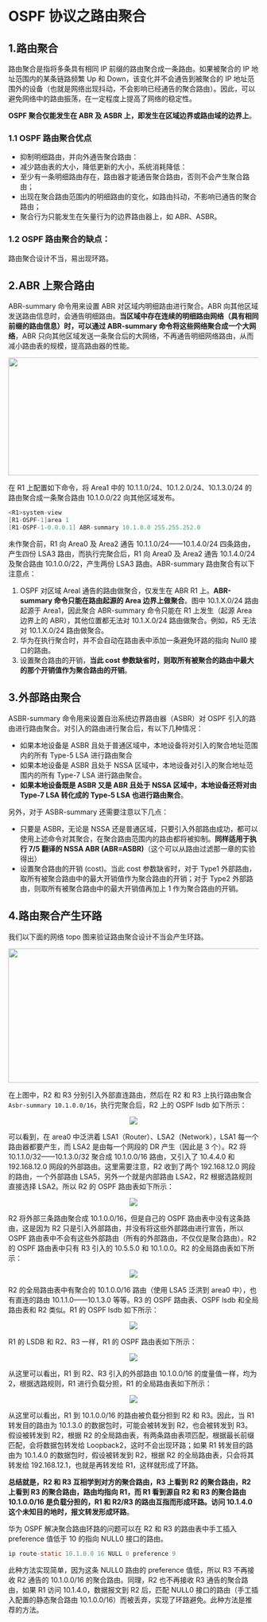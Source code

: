 # OSPF 协议之路由聚合

## 1.路由聚合

路由聚合是指将多条具有相同 IP 前缀的路由聚合成一条路由。如果被聚合的 IP 地址范围内的某条链路频繁 Up 和 Down，该变化并不会通告到被聚合的 IP 地址范围外的设备（也就是网络出现抖动，不会影响已经通告的聚合路由）。因此，可以避免网络中的路由振荡，在一定程度上提高了网络的稳定性。

**OSPF 聚合仅能发生在 ABR 及 ASBR 上，即发生在区域边界或路由域的边界上**。

### 1.1 OSPF 路由聚合优点

- 抑制明细路由，并向外通告聚合路由：
- 减少路由表的大小，降低更新的大小，系统消耗降低：
- 至少有一条明细路由存在，路由器才能通告聚合路由，否则不会产生聚合路由；
- 出现在聚合路由范围内的明细路由的变化，如路由抖动，不影响已通告的聚合路由；
- 聚合行为只能发生在矢量行为的边界路由器上，如 ABR、ASBR。

### 1.2 OSPF 路由聚合的缺点：

路由聚合设计不当，易出现环路。

## 2.ABR 上聚合路由

ABR-summary 命令用来设置 ABR 对区域内明细路由进行聚合。ABR 向其他区域发送路由信息时，会通告明细路由。**当区域中存在连续的明细路由网络（具有相同前缀的路由信息）时，可以通过 ABR-summary 命令将这些网络聚合成一个大网络**，ABR 只向其他区域发送一条聚合后的大网络，不再通告明细网络路由，从而减小路由表的规模，提高路由器的性能。

<div align="center">
    <img src="ospf_static/60.png" width="552" height="237"/>
</div>

在 R1 上配置如下命令，将 Area1 中的 10.1.1.0/24、10.1.2.0/24、10.1.3.0/24 的路由聚合成一条聚合路由 10.1.0.0/22 向其他区域发布。

```java
<R1>system-view
[R1-OSPF-1]area 1
[R1-OSPF-1-0.0.0.1] ABR-summary 10.1.0.0 255.255.252.0
```

未作聚合前，R1 向 Area0 及 Area2 通告 10.1.1.0/24——10.1.4.0/24 四条路由，产生四份 LSA3 路由，而执行完聚合后，R1 向 Area0 及 Area2 通告 10.1.4.0/24 及聚合路由 10.1.0.0/22，产生两份 LSA3 路由。ABR-summary 路由聚合有以下注意点：

1. OSPF 对区域 Areal 通告的路由做聚合，仅发生在 ABR R1 上。**ABR-summary 命令只能在路由起源的 Area 边界上做聚合**。图中 10.1.X.0/24 路由起源于 Area1，因此聚合 ABR-summary 命令只能在 R1 上发生（起源 Area 边界上的 ABR），其他位置都无法对 10.1.X.0/24 路由做聚合。例如，R5 无法对 10.1.X.0/24 路由做聚合。
2. 华为在执行聚合时，并不会自动在路由表中添加一条避免环路的指向 Null0 接口的路由。
3. 设置聚合路由的开销，**当此 cost 参数缺省时，则取所有被聚合的路由中最大的那个开销值作为聚合路由的开销**。

## 3.外部路由聚合

ASBR-summary 命令用来设置自治系统边界路由器（ASBR）对 OSPF 引入的路由进行路由聚合。对引入的路由进行聚合后，有以下几种情况：

- 如果本地设备是 ASBR 且处于普通区域中，本地设备将对引入的聚合地址范围内的所有 Type-5 LSA 进行路由聚合
- 如果本地设备是 ASBR 且处于 NSSA 区域中，本地设备对引入的聚合地址范围内的所有 Type-7 LSA 进行路由聚合。
- **如果本地设备既是 ASBR 又是 ABR 且处于 NSSA 区域中，本地设备还将对由 Type-7 LSA 转化成的 Type-5 LSA 也进行路由聚合**。
  
另外，对于 ASBR-summary 还需要注意以下几点：

- 只要是 ASBR，无论是 NSSA 还是普通区域，只要引入外部路由成功，都可以使用上述命令对其聚合，在聚合路由范围内的路由都将被抑制。**同样适用于执行 7/5 翻译的 NSSA ABR (ABR=ASBR)**（这个可以从路由过滤那一章的实验得出）
- 设置聚合路由的开销 (cost)。当此 cost 参数缺省时，对于 Type1 外部路由，取所有被聚合路由中的最大开销值作为聚合路由的开销；对于 Type2 外部路由，则取所有被聚合路由中的最大开销值再加上 1 作为聚合路由的开销。

## 4.路由聚合产生环路

我们以下面的网络 topo 图来验证路由聚合设计不当会产生环路。

<div align="center">
    <img src="ospf_static/61.png" width="552" height="270"/>
</div>

在上图中，R2 和 R3 分别引入外部直连路由，然后在 R2 和 R3 上执行路由聚合 `Asbr-summary 10.1.0.0/16`，执行完聚合后，R2 上的 OSPF lsdb 如下所示：

<div align="center">
    <img src="ospf_static/62.png"/>
</div>

可以看到，在 area0 中泛洪着 LSA1（Router）、LSA2（Network），LSA1 每一个路由器都要产生，而 LSA2 是由每一个网段的 DR 产生（因此是 3 个）。R2 将 10.1.1.0/32——10.1.3.0/32 聚合成 10.1.0.0/16 路由，又引入了 10.4.4.0 和 192.168.12.0 网段的外部路由。这里需要注意，R2 收到了两个 192.168.12.0 网段的路由，一个外部路由 LSA5，另外一个就是内部路由 LSA2，R2 根据选路规则直接选择 LSA2。所以 R2 的 OSPF 路由表如下所示：

<div align="center">
    <img src="ospf_static/63.png"/>
</div>

R2 将外部三条路由聚合成 10.1.0.0/16，但是自己的 OSPF 路由表中没有这条路由，这是因为 R2 只是引入外部路由，并没有将这些外部路由进行宣告，所以 OSPF 路由表中不会有这些外部路由（所有的外部路由，不仅仅是聚合路由）。R2 的 OSPF 路由表中只有 R3 引入的 10.5.5.0 和 10.1.0.0。R2 的全局路由表如下所示：

<div align="center">
    <img src="ospf_static/64.png"/>
</div>

R2 的全局路由表中有聚合的 10.1.0.0/16 路由（使用 LSA5 泛洪到 area0 中），也有直连的路由 10.1.1.0——10.1.3.0 等等。R3 的 OSPF 路由表、OSPF lsdb 和全局路由表和 R2 类似。R1 的 OSPF lsdb 如下所示：

<div align="center">
    <img src="ospf_static/65.png"/>
</div>

R1 的 LSDB 和 R2、R3 一样，R1 的 OSPF 路由表如下所示：

<div align="center">
    <img src="ospf_static/66.png"/>
</div>

从这里可以看出，R1 到 R2、R3 引入的外部路由 10.1.0.0/16 的度量值一样，均为 2，根据选路规则，R1 进行负载分担，R1 的全局路由表如下所示：

<div align="center">
    <img src="ospf_static/67.png"/>
</div>

从这里可以看出，R1 到 10.1.0.0/16 的路由被负载分担到 R2 和 R3。因此，当 R1 转发目的路由为 10.1.3.0 的数据包时，可能会被转发到 R2，也会被转发到 R3。假设被转发到 R2，根据 R2 的全局路由表，有两条路由表项匹配，根据最长前缀匹配，会将数据包转发给 Loopback2，这时不会出现环路；如果 R1 转发目的路由为 10.1.4.0 的数据包时，假设被转发到 R2，根据 R2 的全局路由表，只会将其转发给 192.168.12.1，也就是再转发给 R1，这样就形成了环路。

**总结就是，R2 和 R3 互相学到对方的聚合路由，R3 上看到 R2 的聚合路由，R2 上看到 R3 的聚合路由，路由均指向 R1，而 R1 看到源自 R2 和 R3 的聚合路由 10.1.0.0/16 是负载分担的，R1 和 R2/R3 的路由互指而形成环路。访问 10.1.4.0 这个未知目的地时，报文转发形成环路**。

华为 OSPF 解决聚合路由环路的问题可以在 R2 和 R3 的路由表中手工插入 preference 值低于 10 的指向 NULL0 接口的路由。

```java
ip route-static 10.1.0.0 16 NULL 0 preference 9
```

此种方法实现简单，因为这条 NULL0 路由的 preference 值低，所以 R3 不再接收 R2 通告的 10.1.0.0/16 的聚合路由。同理，R2 也不再接收 R3 通告的聚合路由，如果 R1 访问 10.1.4.0，数据报文到 R2 后，匹配 NULL0 接口的路由（手工插入配置的静态聚合路由 10.1.0.0/16）而被丢弃，实现了环路避免。此种方法是推荐的方法。
